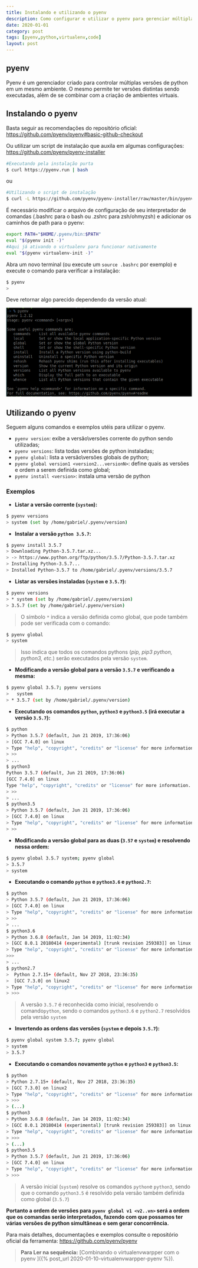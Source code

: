 ```yaml
---
title: Instalando e utilizando o pyenv 
description: Como configurar e utilizar o pyenv para gerenciar múltiplas instalações de python
date: 2020-01-01
category: post
tags: [pyenv,python,virtualenv,code]
layout: post
---
```

## pyenv

Pyenv é um gerenciador criado para controlar múltiplas versões de python em um mesmo ambiente.
O mesmo permite ter versões distintas sendo executadas, além de se combinar com a criação de ambientes virtuais.

## Instalando o pyenv

Basta seguir as recomendações do repositório oficial:
<https://github.com/pyenv/pyenv#basic-github-checkout>

Ou utilizar um script de instalação que auxila em algumas configurações:
<https://github.com/pyenv/pyenv-installer>

```bash
#Executando pela instalação purta
$ curl https://pyenv.run | bash
```

ou

```bash
#Utilizando o script de instalação
$ curl -L https://github.com/pyenv/pyenv-installer/raw/master/bin/pyenv-installer | bash
```

É necessário modificar o arquivo de configuração de seu interpretador de comandas (.bashrc para o bash ou .zshrc para zsh/ohmyzsh) e adicionar os caminhos de path para o pyenv:

```bash
export PATH="$HOME/.pyenv/bin:$PATH"
eval "$(pyenv init -)"
#Aqui já ativando o virtualenv para funcionar nativamente
eval "$(pyenv virtualenv-init -)"
```

Abra um novo terminal (ou execute um `source .bashrc` por exemplo) e execute o comando para verificar a instalação:

```bash
$ pyenv
>
```

Deve retornar algo parecido dependendo da versão atual:

![pyenvcmd](/assets/imgs/pyenv01.png)

## Utilizando o pyenv

Seguem alguns comandos e exemplos utéis para utilizar o pyenv.

* `pyenv version`: exibe a versão\versões corrente do python sendo utilizadas;
* `pyenv versions`: lista todas versões de python instaladas;
* `pyenv global`: lista a versão\versões globais de python;
* `pyenv global version1 <version2...versionN>`: define quais as versões e ordem a serem definida como global;
* `pyenv install <version>`: instala uma versão de python

### Exemplos

* **Listar a versão corrente (`system`):**

```bash
$ pyenv versions
> system (set by /home/gabriel/.pyenv/version)
```

* **Instalar a versão `python 3.5.7`:**

```bash
$ pyenv install 3.5.7
> Downloading Python-3.5.7.tar.xz...
> -> https://www.python.org/ftp/python/3.5.7/Python-3.5.7.tar.xz
> Installing Python-3.5.7...
> Installed Python-3.5.7 to /home/gabriel/.pyenv/versions/3.5.7
```

* **Listar as versões instaladas (`system` e `3.5.7`):**

```bash
$ pyenv versions
> * system (set by /home/gabriel/.pyenv/version)
> 3.5.7 (set by /home/gabriel/.pyenv/version)
```

> O símbolo `*` indica a versão definida como global, que pode também pode ser verificada com o comando:

``` bash
$ pyenv global
> system
```

> Isso indica que todos os comandos pythons (*pip, pip3 python, python3, etc.*) serão executados pela versão `system`.

* **Modificando a versão global para a versão `3.5.7` e verificando a mesma:**

```bash
$ pyenv global 3.5.7; pyenv versions
>   system
> * 3.5.7 (set by /home/gabriel/.pyenv/version)
```

* **Executando os comandos `python`, `python3` e `python3.5` (irá executar a versão `3.5.7`):**

```bash
$ python
> Python 3.5.7 (default, Jun 21 2019, 17:36:06)
> [GCC 7.4.0] on linux
> Type "help", "copyright", "credits" or "license" for more information.
> >>
> ...
$ python3
Python 3.5.7 (default, Jun 21 2019, 17:36:06)
[GCC 7.4.0] on linux
Type "help", "copyright", "credits" or "license" for more information.
> >>  
> ...
$ python3.5
> Python 3.5.7 (default, Jun 21 2019, 17:36:06)
> [GCC 7.4.0] on linux
> Type "help", "copyright", "credits" or "license" for more information.
> >>
```

* **Modificando a versão global para as duas (`3.57` e `system`) e resolvendo nessa ordem:**

```bash
$ pyenv global 3.5.7 system; pyenv global
> 3.5.7
> system
```

* **Executando o comando `python` e `python3.6` e `python2.7`:**

```bash
$ python
> Python 3.5.7 (default, Jun 21 2019, 17:36:06)
> [GCC 7.4.0] on linux
> Type "help", "copyright", "credits" or "license" for more information.
> >>
> ...
$ python3.6
> Python 3.6.8 (default, Jan 14 2019, 11:02:34)
> [GCC 8.0.1 20180414 (experimental) [trunk revision 259383]] on linux
> Type "help", "copyright", "credits" or "license" for more information.
>>>
> ...
$ python2.7
>  Python 2.7.15+ (default, Nov 27 2018, 23:36:35)
>  [GCC 7.3.0] on linux2
> Type "help", "copyright", "credits" or "license" for more information.
> >>>
```

> A versão `3.5.7` é reconhecida como inicial, resolvendo o comando`python`,
sendo o comandos `python3.6` e `python2.7` resolvidos pela versão `system`

* **Invertendo as ordens das versões (`system` e depois `3.5.7`):**

```bash
$ pyenv global system 3.5.7; pyenv global
> system
> 3.5.7
```

* **Executando o comandos novamente `python` e `python3` e `python3.5`:**

```bash
$ python
> Python 2.7.15+ (default, Nov 27 2018, 23:36:35)
> [GCC 7.3.0] on linux2
> Type "help", "copyright", "credits" or "license" for more information.
> >>>
> (...)
$ python3
> Python 3.6.8 (default, Jan 14 2019, 11:02:34)
> [GCC 8.0.1 20180414 (experimental) [trunk revision 259383]] on linux
> Type "help", "copyright", "credits" or "license" for more information.
> >>>
> (...)
$ python3.5
> Python 3.5.7 (default, Jun 21 2019, 17:36:06)
> [GCC 7.4.0] on linux
> Type "help", "copyright", "credits" or "license" for more information.>
> >>>
```

> A versão inicial (`system`) resolve os comandos `python`e `python3`, sendo que o comando `python3.5` é resolvido pela versão também definida como global (`3.5.7`)

**Portanto a ordem de versões para `pyenv global v1 <v2..vn>` será a ordem que os comandas serão interpretados, fazendo com que possamos ter várias versões de python simultâneas e sem gerar concorrência.**

Para mais detalhes, documentações e exemplos consulte o repositório oficial da ferramenta: <https://github.com/pyenv/pyenv>

> **Para Ler na sequência:** [Combinando o virtualenvwarpper com o pyenv ]({% post_url 2020-01-10-virtualenvwarpper-pyenv %}).
